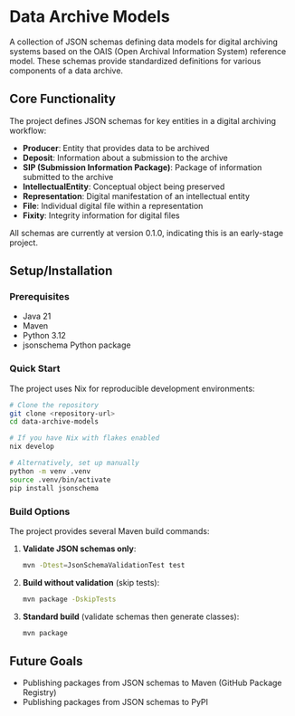 # Data Archive Models

A collection of JSON schemas defining data models for digital archiving systems based on the OAIS (Open Archival Information System) reference model. These schemas provide standardized definitions for various components of a data archive.

## Core Functionality

The project defines JSON schemas for key entities in a digital archiving workflow:

- **Producer**: Entity that provides data to be archived
- **Deposit**: Information about a submission to the archive
- **SIP (Submission Information Package)**: Package of information submitted to the archive
- **IntellectualEntity**: Conceptual object being preserved
- **Representation**: Digital manifestation of an intellectual entity
- **File**: Individual digital file within a representation
- **Fixity**: Integrity information for digital files

All schemas are currently at version 0.1.0, indicating this is an early-stage project.

## Setup/Installation

### Prerequisites

- Java 21
- Maven
- Python 3.12
- jsonschema Python package

### Quick Start

The project uses Nix for reproducible development environments:

```bash
# Clone the repository
git clone <repository-url>
cd data-archive-models

# If you have Nix with flakes enabled
nix develop

# Alternatively, set up manually
python -m venv .venv
source .venv/bin/activate
pip install jsonschema
```

### Build Options

The project provides several Maven build commands:

1. **Validate JSON schemas only**:
   ```bash
   mvn -Dtest=JsonSchemaValidationTest test
   ```

2. **Build without validation** (skip tests):
   ```bash
   mvn package -DskipTests
   ```

3. **Standard build** (validate schemas then generate classes):
   ```bash
   mvn package
   ```

## Future Goals

- Publishing packages from JSON schemas to Maven (GitHub Package Registry)
- Publishing packages from JSON schemas to PyPI